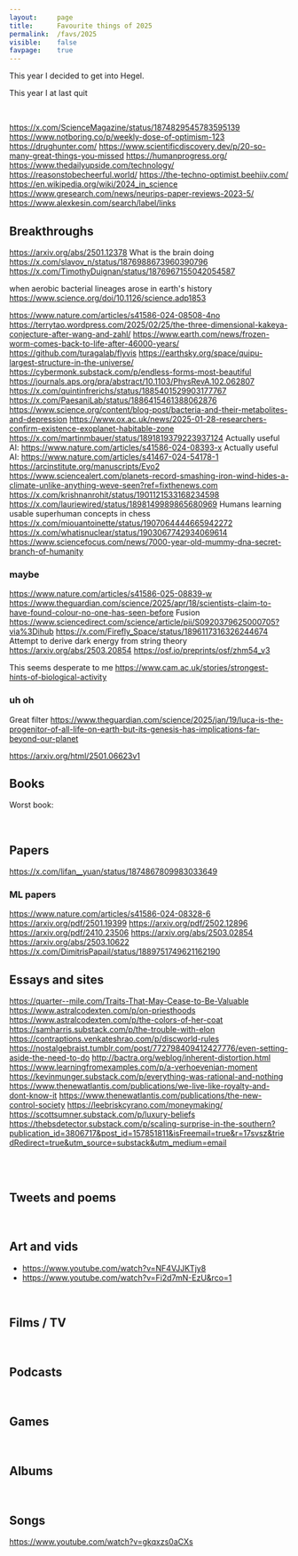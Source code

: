 ```yaml
---
layout:     page
title:      Favourite things of 2025
permalink:  /favs/2025
visible:    false
favpage:    true
---
```


This year I decided to get into Hegel.

This year I at last quit 

<br>


https://x.com/ScienceMagazine/status/1874829545783595139
https://www.notboring.co/p/weekly-dose-of-optimism-123
https://drughunter.com/
https://www.scientificdiscovery.dev/p/20-so-many-great-things-you-missed
https://humanprogress.org/
https://www.thedailyupside.com/technology/
https://reasonstobecheerful.world/
https://the-techno-optimist.beehiiv.com/
https://en.wikipedia.org/wiki/2024_in_science
https://www.gresearch.com/news/neurips-paper-reviews-2023-5/ 
https://www.alexkesin.com/search/label/links


## Breakthroughs

https://arxiv.org/abs/2501.12378
What is the brain doing 
https://x.com/slavov_n/status/1876988673960390796
https://x.com/TimothyDuignan/status/1876967155042054587

when aerobic bacterial lineages arose in earth's history
https://www.science.org/doi/10.1126/science.adp1853

https://www.nature.com/articles/s41586-024-08508-4no
https://terrytao.wordpress.com/2025/02/25/the-three-dimensional-kakeya-conjecture-after-wang-and-zahl/
https://www.earth.com/news/frozen-worm-comes-back-to-life-after-46000-years/
https://github.com/turagalab/flyvis
https://earthsky.org/space/quipu-largest-structure-in-the-universe/
https://cybermonk.substack.com/p/endless-forms-most-beautiful
https://journals.aps.org/pra/abstract/10.1103/PhysRevA.102.062807
https://x.com/quintinfrerichs/status/1885401529903177767
https://x.com/PaesaniLab/status/1886415461388062876
https://www.science.org/content/blog-post/bacteria-and-their-metabolites-and-depression
https://www.ox.ac.uk/news/2025-01-28-researchers-confirm-existence-exoplanet-habitable-zone
https://x.com/martinmbauer/status/1891819379223937124
Actually useful AI: https://www.nature.com/articles/s41586-024-08393-x
Actually useful AI: https://www.nature.com/articles/s41467-024-54178-1
https://arcinstitute.org/manuscripts/Evo2
https://www.sciencealert.com/planets-record-smashing-iron-wind-hides-a-climate-unlike-anything-weve-seen?ref=fixthenews.com
https://x.com/krishnanrohit/status/1901121533168234598
https://x.com/lauriewired/status/1898149989865680969
Humans learning usable superhuman concepts in chess
https://x.com/miouantoinette/status/1907064444665942272
https://x.com/whatisnuclear/status/1903067742934069614
https://www.sciencefocus.com/news/7000-year-old-mummy-dna-secret-branch-of-humanity

### maybe

https://www.nature.com/articles/s41586-025-08839-w
https://www.theguardian.com/science/2025/apr/18/scientists-claim-to-have-found-colour-no-one-has-seen-before
Fusion https://www.sciencedirect.com/science/article/pii/S0920379625000705?via%3Dihub
https://x.com/Firefly_Space/status/1896117316326244674
Attempt to derive dark energy from string theory
https://arxiv.org/abs/2503.20854
https://osf.io/preprints/osf/zhm54_v3

This seems desperate to me
https://www.cam.ac.uk/stories/strongest-hints-of-biological-activity



### uh oh

Great filter https://www.theguardian.com/science/2025/jan/19/luca-is-the-progenitor-of-all-life-on-earth-but-its-genesis-has-implications-far-beyond-our-planet

https://arxiv.org/html/2501.06623v1

## Books


Worst book: 

<br>

## Papers

https://x.com/lifan__yuan/status/1874867809983033649

### ML papers

https://www.nature.com/articles/s41586-024-08328-6
https://arxiv.org/pdf/2501.19399
https://arxiv.org/pdf/2502.12896
https://arxiv.org/pdf/2410.23506
https://arxiv.org/abs/2503.02854
https://arxiv.org/abs/2503.10622
https://x.com/DimitrisPapail/status/1889751749621162190

## Essays and sites

https://quarter--mile.com/Traits-That-May-Cease-to-Be-Valuable
https://www.astralcodexten.com/p/on-priesthoods
https://www.astralcodexten.com/p/the-colors-of-her-coat
https://samharris.substack.com/p/the-trouble-with-elon
https://contraptions.venkateshrao.com/p/discworld-rules
https://nostalgebraist.tumblr.com/post/772798409412427776/even-setting-aside-the-need-to-do
http://bactra.org/weblog/inherent-distortion.html
https://www.learningfromexamples.com/p/a-verhoevenian-moment
https://kevinmunger.substack.com/p/everything-was-rational-and-nothing
https://www.thenewatlantis.com/publications/we-live-like-royalty-and-dont-know-it
https://www.thenewatlantis.com/publications/the-new-control-society
https://leebriskcyrano.com/moneymaking/
https://scottsumner.substack.com/p/luxury-beliefs
https://thebsdetector.substack.com/p/scaling-surprise-in-the-southern?publication_id=3806717&post_id=157851811&isFreemail=true&r=17svsz&triedRedirect=true&utm_source=substack&utm_medium=email

<br>

<br>

## Tweets and poems

<br>

## Art and vids

* https://www.youtube.com/watch?v=NF4VJJKTjy8
* https://www.youtube.com/watch?v=Fi2d7mN-EzU&rco=1

<br>

## Films / TV


<br>

## Podcasts

<br>

## Games

<br>

## Albums

<br>

## Songs

https://www.youtube.com/watch?v=gkqxzs0aCXs